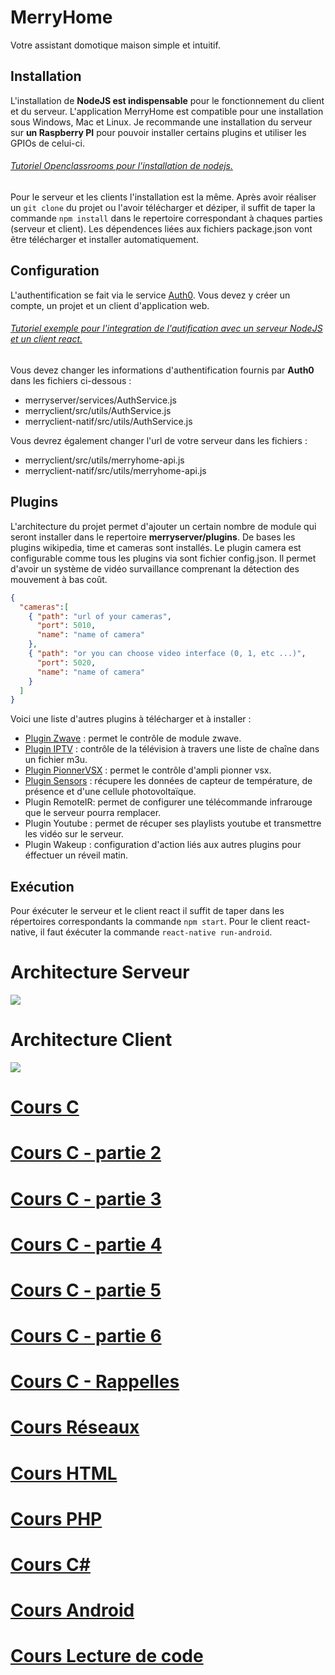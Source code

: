 # MerryHome
Votre assistant domotique maison simple et intuitif.

## Installation

L'installation de **NodeJS est indispensable** pour le fonctionnement du client et du serveur. L'application MerryHome est compatible pour une installation sous Windows, Mac et Linux. Je recommande une installation du serveur sur **un Raspberry PI** pour pouvoir installer certains plugins et utiliser les GPIOs de celui-ci.
###### [Tutoriel Openclassrooms pour l'installation de nodejs.](https://openclassrooms.com/courses/des-applications-ultra-rapides-avec-node-js/installer-node-js)
Pour le serveur et les clients l'installation est la même. Après avoir réaliser un `git clone` du projet ou l'avoir télécharger et déziper, il suffit de taper la commande `npm install` dans le repertoire correspondant à chaques parties (serveur et client). Les dépendences liées aux fichiers package.json vont être télécharger et installer automatiquement.

## Configuration

L'authentification se fait via le service [Auth0](https://auth0.com). Vous devez y créer un compte, un projet et un client d'application web.
###### [Tutoriel exemple pour l'integration de l'autification avec un serveur NodeJS et un client react.](https://auth0.com/blog/reactjs-authentication-tutorial/)

Vous devez changer les informations d'authentification fournis par **Auth0** dans les fichiers ci-dessous :
- merryserver/services/AuthService.js
- merryclient/src/utils/AuthService.js
- merryclient-natif/src/utils/AuthService.js

Vous devrez également changer l'url de votre serveur dans les fichiers :
- merryclient/src/utils/merryhome-api.js
- merryclient-natif/src/utils/merryhome-api.js

## Plugins

L'architecture du projet permet d'ajouter un certain nombre de module qui seront installer dans le repertoire **merryserver/plugins**. De bases les plugins wikipedia, time et cameras sont installés. Le plugin camera est configurable comme tous les plugins via sont fichier config.json. Il permet d'avoir un système de vidéo survaillance comprenant la détection des mouvement à bas coût.

```json
{
  "cameras":[
    { "path": "url of your cameras", 
      "port": 5010,
      "name": "name of camera"
    },
    { "path": "or you can choose video interface (0, 1, etc ...)",
      "port": 5020,
      "name": "name of camera"
    }
  ]
}
```

Voici une liste d'autres plugins à télécharger et à installer :
- [Plugin Zwave](https://github.com/Mugiwaranojo/PluginZwave) : permet le contrôle de module zwave.
- [Plugin IPTV](https://github.com/Mugiwaranojo/PluginIPTV) : contrôle de la télévision à travers une liste de chaîne dans un fichier m3u.
- [Plugin PionnerVSX](https://github.com/Mugiwaranojo/PluginPionnerVSX) : permet le contrôle d'ampli pionner vsx.
- [Plugin Sensors](https://github.com/Mugiwaranojo/PluginSensors) : récupere les données de capteur de température, de présence et d'une cellule photovoltaïque.
- Plugin RemoteIR: permet de configurer une télécommande infrarouge que le serveur pourra remplacer.
- Plugin Youtube : permet de récuper ses playlists youtube et transmettre les vidéo sur le serveur.
- Plugin Wakeup  : configuration d'action liés aux autres plugins pour éffectuer un réveil matin.


## Exécution

Pour éxécuter le serveur et le client react il suffit de taper dans les répertoires correspondants la commande `npm start`.
Pour le client react-native, il faut éxécuter la commande `react-native run-android`.



# Architecture Serveur
<img src="https://github.com/Mugiwaranojo/MerryHome/blob/master/ServerDiagram.png">


# Architecture Client
<img src="https://github.com/Mugiwaranojo/MerryHome/blob/master/ArchitectureClient.png">


# [Cours C](https://docs.google.com/presentation/d/1hIUoioWrZuOuvO_0Qe7ryl1Y56559geM77eAcSUi9QY/edit?usp=sharing)
# [Cours C - partie 2](https://docs.google.com/presentation/d/1obSAh__7_1VAmZ9pIbedwVr82nD1Fl8XHBp2UZVp1qE/edit?usp=sharing)
# [Cours C - partie 3](https://docs.google.com/presentation/d/1_PM8fv324A7Sj1tRaZR-EZVK4bLO_rB_2KW6NIt6mHk/edit?usp=sharing)
# [Cours C - partie 4](https://docs.google.com/presentation/d/15HDGUpjgtPMtDnsJUXwtc7hcDcqunEcoi3XP0BtC7Sw/edit?usp=sharing)
# [Cours C - partie 5](https://docs.google.com/presentation/d/1jjrR_qZOfVigPR8TXztPlYvkj-L3seHb8G4oZRMWnJI/edit?usp=sharing)
# [Cours C - partie 6](https://docs.google.com/presentation/d/1jtjQOx-rz-3g8zuudEOXWB4xIclgy1qGfmO5CeK9JS0/edit?usp=sharing)
# [Cours C - Rappelles](https://docs.google.com/presentation/d/1bECeiZ8dgONZdkb9taxY2AmQxwqD5bjeZ9rcEcSw30M/edit?usp=sharing)

# [Cours Réseaux](https://docs.google.com/presentation/d/1w3EfYxGZiErty2UGa1YZT-Q5uQbKrThdEZQonXU7DuU/edit?usp=sharing)

# [Cours HTML](https://docs.google.com/presentation/d/1MRXwiGThiqX4-d5MjkLbDlkXE3it4xl-T-tD7WIYx7A/edit?usp=sharing)
# [Cours PHP](https://docs.google.com/presentation/d/15jvW4AdyQ8p4CR-K1xuyyy8d4O9-ev7H7c4PhJdgu14/edit?usp=sharing)



# [Cours C#](https://docs.google.com/presentation/d/1AdrpegPVPrPgGylaUS-YAzc1oBSnTUcUWQ5xxzxAsao/edit?usp=sharing)
# [Cours Android](https://docs.google.com/presentation/d/1ddAIVg1oIBg_U0HoD8iFSjdFmr80-aaGq15C0kNSKis/edit?usp=sharing)


# [Cours Lecture de code](https://docs.google.com/presentation/d/1LFFZ40EX3KIRIanUiAhd64V1WPZEhC7_9Bp4CffqMNA/edit?usp=sharing)


